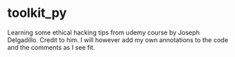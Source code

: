 # toolkit_py

Learning some ethical hacking tips from udemy course by Joseph Delgadillo. Credit to him. I will however add my own annotations
to the code and the comments as I see fit.
